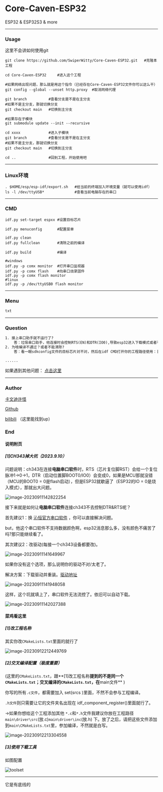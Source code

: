 # Core-Caven-ESP32
ESP32 &amp; ESP32S3 &amp; more



____



### Usage

这里不会讲如何使用git

~~~shell
git clone https://github.com/SwiperWitty/Core-Caven-ESP32.git 	#克隆本工程

cd Core-Caven-ESP32 	#进入这个工程

#如果网络出现问题，那么就是用这个指令（已经存在Core-Caven-ESP32文件你可以这么干）
git config --global --unset http.proxy 	#取消网络代理

git branch 			#查看分支是不是在主分支
#如果不是主分支，那就切换分支
git checkout main 	#切换到主分支

#如果存在子模块
git submodule update --init --recursive

cd xxxx 			#进入子模块
git branch 			#查看分支是不是在主分支
#如果不是主分支，那就切换分支
git checkout main 	#切换到主分支

cd .. 				#回到工程，开始使用吧
~~~



____

### Linux环境

~~~shell
. $HOME/esp/esp-idf/export.sh	#给当前的终端加入环境变量（就可以使用idf） 
ls -l /dev/ttyUSB*				#查看当前电脑存在的串口

~~~



____

### CMD

~~~shell
idf.py set-target espxx #设置目标芯片

idf.py menuconfig 		#配置菜单

idf.py clean
idf.py fullclean 		#清除之前的编译

idf.py build 			#编译

#windows
idf.py -p comx monitor 	#打开串口监视器
idf.py -p comx flash 	#向串口烧录固件
idf.py -p comx flash monitor
#linux
idf.py -p /dev/ttyUSB0 flash monitor

~~~



____



### Menu

~~~txt
txt

~~~



____



### Question

~~~txt
1. 接上串口助手就不运行了?
	答：垃圾串口助手，他连接时会控制RTS(EN)和DTR(IO0),导致esp32进入下载模式或者不运行，祥见end说明附页[1]。
2. 为啥编译不通过？或者不能清除?
	答：看一眼sdkconfig文件的目标芯片对不对，然后在idf CMD打开你的工程路径使用：[idf.py fullclean]->[idf.py build]->[idf.py -p COMx flash monitor]试一下。

......
~~~

如果遇到其他问题：
[点击这里](https://www.baidu.com/) 



____



### Author

[卡文迪许怪](https://github.com/SwiperWitty) 

[Github](https://github.com/SwiperWitty) 

[bilibili](https://space.bilibili.com/102898291?spm_id_from=333.1007.0.0) （这里能找到up） 



### End

#### 说明附页

##### [1]CH343掉大坑（2023.9.10）

问题说明：ch343在连接**电脑串口软件**时，RTS（芯片复位脚RST）会给一个复位脉冲1->0->1，DTR（启动位置脚BOOT0/IO0）会变成0，如果是MCU那就没错（MCU的BOOT0 = 0是flash启动），但是ESP32就歇逼了（ESP32的IO = 0是烧入模式），那就出大问题。

![image-20230911142822254](https://gitee.com/Swiper_witty/caven_img/raw/master/img/202309111428325.png)

接下来就是如何让**电脑串口软件**连接ch343不去控制DTR&RTS呢？

首先建议1：换 [沁恒官方串口软件](https://www.wch.cn/downloads/COMTransmit_ZIP.html) ，你可以直接解决问题。

but，他这个串口软件不支持数据颜色啊，esp32消息那么多，没有颜色不痛苦了吗?那只能继续看了。

其次建议2：改驱动(每接一个ch343设备都要改)。

![image-20230911141649967](https://gitee.com/Swiper_witty/caven_img/raw/master/img/202309111416058.png)

如果你没有这个选项，那么说明你的驱动不对/太老了。

解决方案：下载驱动并重装。[驱动地址](https://www.wch.cn/downloads/CH343SER_EXE.html) 

![image-20230911141948058](https://gitee.com/Swiper_witty/caven_img/raw/master/img/202309111419095.png)



这样，这个坑就填上了，串口软件无法流控了。依旧可以自动下载。

![image-20230911142027388](https://gitee.com/Swiper_witty/caven_img/raw/master/img/202309111420471.png)











#### 菜鸡看这里

##### [1]改工程名称

其实你改`CMakeLists.txt`里面的就行了

![image-20230912212449769](https://gitee.com/Swiper_witty/caven_img/raw/master/img/202309122124809.png)



##### [2]交叉编译配置（极度重要）

(这里的`CMakeLists.txt`，跟**[1]改工程名称**提到的不是同一个`CMakeLists.txt`；交叉编译的`CMakeLists.txt`，在**main文件** )

你写的所有`.c文件`，都需要加入 set(srcs )里面，不然不会参与工程编译。

`.h文件`则只需要让它的文件夹名出现在 idf_component_register()里面就行了。

->如果你想给这个工程添加其他 `*.c`和`*.h`文件我建议你放在工程路径`main\driver\src`(放.c)`main\driver\inc`(放.h) 下。放了之后，请把这些文件添加到`main\CMakeLists.txt`里，参加编译，不然就是白写。

![image-20230912213304558](https://gitee.com/Swiper_witty/caven_img/raw/master/img/202309122133600.png)





##### [3]使用下载工具

如图配置

![toolset](https://gitee.com/Swiper_witty/caven_img/raw/master/img/202309122136233.png)





_____

它是有底线的

